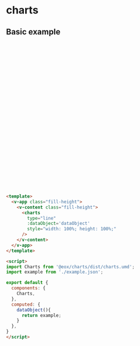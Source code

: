 # charts

## Basic example
<div style="height:400px">
  <ClientOnly>
    <charts />
  </ClientOnly>
</div>

``` md
<template>
  <v-app class="fill-height"> 
    <v-content class="fill-height">
      <charts
        type="line"
        :dataObject='dataObject'
        style="width: 100%; height: 100%;"
      />
    </v-content>
  </v-app>
</template>

<script>
import Charts from '@eox/charts/dist/charts.umd';
import example from './example.json';

export default {
  components: {
    Charts,
  },
  computed: {
    dataObject(){
      return example;
    }
  },
}
</script>
```